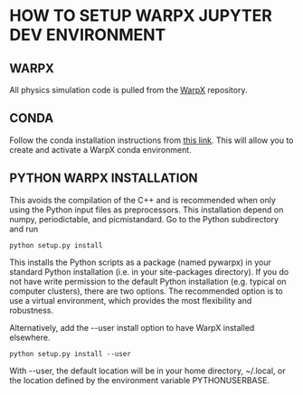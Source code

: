 # HOW TO SETUP WARPX JUPYTER DEV ENVIRONMENT

## WARPX
All physics simulation code is pulled from the [WarpX](https://github.com/ECP-WarpX/WarpX) repository.


## CONDA
Follow the conda installation instructions from [this link](https://warpx.readthedocs.io/en/latest/install/dependencies.html#conda-linux-macos-windows). This will allow you to create and activate a WarpX conda environment.


## PYTHON WARPX INSTALLATION
This avoids the compilation of the C++ and is recommended when only using the Python input files as preprocessors. This installation depend on numpy, periodictable, and picmistandard.
Go to the Python subdirectory and run

```
python setup.py install
```

This installs the Python scripts as a package (named pywarpx) in your standard Python installation (i.e. in your site-packages directory). If you do not have write permission to the default Python installation (e.g. typical on computer clusters), there are two options. The recommended option is to use a virtual environment, which provides the most flexibility and robustness.

Alternatively, add the --user install option to have WarpX installed elsewhere.

```
python setup.py install --user
```

With --user, the default location will be in your home directory, ~/.local, or the location defined by the environment variable PYTHONUSERBASE.
